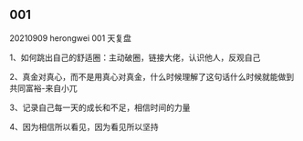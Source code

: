 
## 001

20210909 herongwei 001 天复盘

1、如何跳出自己的舒适圈：主动破圈，链接大佬，认识他人，反观自己

2、真金对真心，而不是用真心对真金，什么时候理解了这句话什么时候就能做到共同富裕-来自小兀

3、记录自己每一天的成长和不足，相信时间的力量

4、因为相信所以看见，因为看见所以坚持
